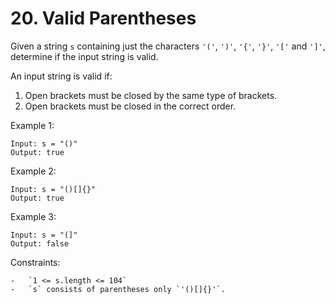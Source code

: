 # 20. Valid Parentheses

Given a string `s` containing just the characters `'('`, `')'`, `'{'`, `'}'`, `'['` and `']'`, determine if the input string is valid.

An input string is valid if:

1. Open brackets must be closed by the same type of brackets.
2. Open brackets must be closed in the correct order.

Example 1:

```text
Input: s = "()"
Output: true
```

Example 2:

```text
Input: s = "()[]{}"
Output: true
```

Example 3:

```text
Input: s = "(]"
Output: false
```

Constraints:

```text
-   `1 <= s.length <= 104`
-   `s` consists of parentheses only `'()[]{}'`.
```
